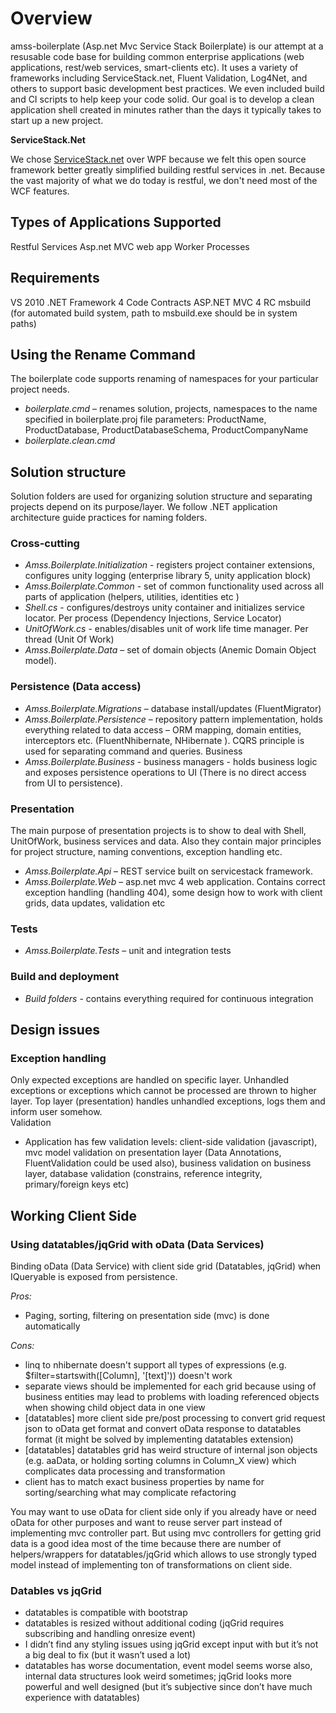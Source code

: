 # Overview

amss-boilerplate (Asp.net Mvc Service Stack Boilerplate) is our attempt at a resusable code base for building common enterprise applications (web applications, rest/web services, smart-clients etc). It uses a variety of frameworks including ServiceStack.net, Fluent Validation, Log4Net, and others to support basic development best practices. We even included build and CI scripts to help keep your code solid. Our goal is to develop a clean application shell created in minutes rather than the days it typically takes to start up a new project.

**ServiceStack.Net**

We chose [ServiceStack.net](http://www.servicestack.net/) over WPF because we felt this open source framework better greatly simplified building restful services in .net. Because the vast majority of what we do today is restful, we don't need most of the WCF features.

## Types of Applications Supported

Restful Services
Asp.net MVC web app
Worker Processes

## Requirements
VS 2010
.NET Framework 4
Code Contracts 
ASP.NET MVC 4 RC
msbuild (for automated build system, path to msbuild.exe should be in system paths)

## Using the Rename Command

The boilerplate code supports renaming of namespaces for your particular project needs.

- *boilerplate.cmd* – renames solution, projects, namespaces to the name specified in boilerplate.proj file parameters: ProductName, ProductDatabase, ProductDatabaseSchema, ProductCompanyName
- *boilerplate.clean.cmd*

## Solution structure

Solution folders are used for organizing solution structure and separating projects depend on its purpose/layer.  We follow .NET application architecture guide practices for naming folders.   

### Cross-cutting

- *Amss.Boilerplate.Initialization* - registers project container extensions, configures unity logging (enterprise library 5, unity application block)  
- *Amss.Boilerplate.Common* - set of common functionality used across all parts of application (helpers, utilities, identities etc ) 
- *Shell.cs* - configures/destroys unity container and initializes service locator. Per process (Dependency Injections, Service Locator)
- *UnitOfWork.cs* - enables/disables unit of work life time manager. Per thread (Unit Of Work)     
- *Amss.Boilerplate.Data* – set of domain objects (Anemic Domain Object model). 

### Persistence (Data access)

- *Amss.Boilerplate.Migrations* – database install/updates (FluentMigrator) 
- *Amss.Boilerplate.Persistence* – repository pattern implementation, holds everything related to data access – ORM mapping, domain entities, interceptors etc. (FluentNhibernate, NHibernate ).  CQRS principle is used for separating command and queries. 
Business
- *Amss.Boilerplate.Business* - business managers - holds business logic and exposes persistence operations to UI (There is no direct access from UI to persistence). 

### Presentation
The main purpose of presentation projects is to show to deal with Shell, UnitOfWork, business services and data. Also they contain major principles for project structure, naming conventions, exception handling etc.

- *Amss.Boilerplate.Api* – REST service built on servicestack framework. 
- *Amss.Boilerplate.Web* – asp.net mvc 4 web application. Contains correct exception handling (handling 404), some design how to work with client grids, data updates, validation etc  


### Tests
- *Amss.Boilerplate.Tests* – unit and integration tests

### Build and deployment 

- *Build folders* - contains everything required for continuous integration 

## Design issues

### Exception handling

Only expected exceptions are handled on specific layer. Unhandled exceptions or exceptions which cannot be processed are thrown to higher layer. Top layer (presentation) handles unhandled exceptions, logs them and inform user somehow.     
Validation

- Application has few validation levels: client-side validation (javascript), mvc model validation on presentation layer (Data Annotations, FluentValidation could be used also), business validation on business layer, database validation (constrains, reference integrity, primary/foreign keys etc)      

## Working Client Side

### Using datatables/jqGrid with oData (Data Services)

Binding oData (Data Service) with client side grid (Datatables, jqGrid) when IQueryable is exposed from persistence. 

*Pros:*
- Paging, sorting, filtering on presentation side (mvc) is done automatically 

*Cons:*
- linq to nhibernate doesn't support all types of expressions (e.g. $filter=startswith([Column], '[text]')) doesn't work
- separate views should be implemented for each grid because using of business entities may lead to problems with loading referenced objects when showing child object data in one view
- [datatables] more client side pre/post processing to convert grid request json to oData get format and convert oData response to datatables format (it might be solved by implementing datatables extension)
- [datatables] datatables grid has weird structure of internal json objects (e.g. aaData, or holding sorting columns in Column_X view) which complicates data processing and transformation 
- client has to match exact business properties by name for sorting/searching what may complicate refactoring 

You may want to use oData for client side only if you already have or need oData for other purposes and want to reuse server part instead of implementing mvc controller part. But using mvc controllers for getting grid data is a good idea most of the time because there are number of helpers/wrappers for datatables/jqGrid which allows to use strongly typed model instead of implementing ton of transformations on client side.

### Datables vs jqGrid

- datatables is compatible with bootstrap 
- datatables is resized without additional coding (jqGrid requires subscribing and handling onresize event)
- I didn’t find any styling issues using jqGrid except input with but it’s not a big deal to fix (but it wasn’t used a lot)
- datatables has worse documentation, event model seems worse also, internal data structures look weird sometimes; jqGrid looks more powerful and well designed (but it’s subjective since don’t have much experience with datatables)   